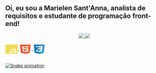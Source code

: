 ## Oi, eu sou a Marielen Sant'Anna, analista de requisitos e estudante de programação front-end!
<div align="center">
  <a href="https://github.com/marielensant-anna">
  <img height="180em" src="https://github-readme-stats.vercel.app/api?username=marielensant-anna&show_icons=true&theme=dracula&include_all_commits=true&count_private=true"/>
  <img height="180em" src="https://github-readme-stats.vercel.app/api/top-langs/?username=marielensant-anna&layout=compact&langs_count=7&theme=dracula"/>
</div>
<div style="display: inline_block"><br>
  <img align="center" alt="Rafa-Js" height="30" width="40" src="https://raw.githubusercontent.com/devicons/devicon/master/icons/javascript/javascript-plain.svg">
  <img align="center" alt="Rafa-HTML" height="30" width="40" src="https://raw.githubusercontent.com/devicons/devicon/master/icons/html5/html5-original.svg">
  <img align="center" alt="Rafa-CSS" height="30" width="40" src="https://raw.githubusercontent.com/devicons/devicon/master/icons/css3/css3-original.svg">
 
  
  ##
 
 
 
 
 
 ![Snake animation](https://github.com/marielensant-anna/marielensant-anna/blob/output/github-contribution-grid-snake.svg)
 
</div>
